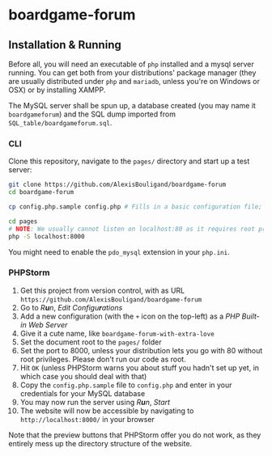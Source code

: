 # boardgame-forum

## Installation & Running

Before all, you will need an executable of `php` installed and a mysql server running.
You can get both from your distributions' package manager (they are usually distributed under `php` and `mariadb`, unless you're on Windows or OSX) or by installing XAMPP.

The MySQL server shall be spun up, a database created (you may name it `boardgameforum`) and the SQL dump imported from `SQL_table/boardgameforum.sql`.

### CLI

Clone this repository, navigate to the `pages/` directory and start up a test server:

```sh
git clone https://github.com/AlexisBouligand/boardgame-forum
cd boardgame-forum

cp config.php.sample config.php # Fills in a basic configuration file; feel free to edit the new `config.php` file

cd pages
# NOTE: We usually cannot listen on localhost:80 as it requires root privileges on most distros. Please don't run our code as root.
php -S localhost:8000
```

You might need to enable the `pdo_mysql` extension in your `php.ini`.

### PHPStorm

<!--
Why are you doing this to yourself?
Why am I doing this to myself?
This whole section is nonsense, why do people think they ever need an IDE for that kind of things?
-->

1. Get this project from version control, with as URL `https://github.com/AlexisBouligand/boardgame-forum`
2. Go to *R**u**n*, *Edit Configu**r**ations*
3. Add a new configuration (with the `+` icon on the top-left) as a *PHP Built-in Web Server*
4. Give it a cute name, like `boardgame-forum-with-extra-love`
5. Set the document root to the `pages/` folder
6. Set the port to 8000, unless your distribution lets you go with 80 without root privileges. Please don't run our code as root.
7. Hit `OK` (unless PHPStorm warns you about stuff you hadn't set up yet, in which case you should deal with that)
8. Copy the `config.php.sample` file to `config.php` and enter in your credentials for your MySQL database
9. You may now run the server using *R**u**n*, *Start*
10. The website will now be accessible by navigating to `http://localhost:8000/` in your browser

Note that the preview buttons that PHPStorm offer you do not work, as they entirely mess up the directory structure of the website.
